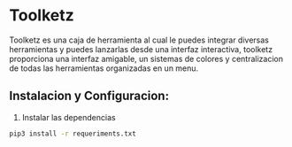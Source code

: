 # Toolketz

Toolketz es una caja de herramienta al cual le puedes integrar diversas herramientas y puedes lanzarlas desde una interfaz interactiva, toolketz proporciona una interfaz amigable, un sistemas de colores y centralizacion de todas las herramientas organizadas en un menu.


## Instalacion y Configuracion:
1. Instalar las dependencias
```bash
pip3 install -r requeriments.txt
```



